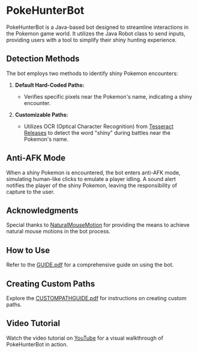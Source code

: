 # PokeHunterBot

PokeHunterBot is a Java-based bot designed to streamline interactions in the Pokemon game world. It utilizes the Java Robot class to send inputs, providing users with a tool to simplify their shiny hunting experience.

## Detection Methods

The bot employs two methods to identify shiny Pokemon encounters:

1. **Default Hard-Coded Paths:**
   - Verifies specific pixels near the Pokemon's name, indicating a shiny encounter.

2. **Customizable Paths:**
   - Utilizes OCR (Optical Character Recognition) from [Tesseract Releases](https://github.com/tesseract-ocr/tessdata/releases) to detect the word "shiny" during battles near the Pokemon's name.

## Anti-AFK Mode

When a shiny Pokemon is encountered, the bot enters anti-AFK mode, simulating human-like clicks to emulate a player idling. A sound alert notifies the player of the shiny Pokemon, leaving the responsibility of capture to the user.

## Acknowledgments

Special thanks to [NaturalMouseMotion](https://github.com/JoonasVali/NaturalMouseMotion.git) for providing the means to achieve natural mouse motions in the bot process.

## How to Use

Refer to the [GUIDE.pdf](https://github.com/LorenzoMezza/PokeHunterBot/files/13631786/GUIDE.pdf) for a comprehensive guide on using the bot.

## Creating Custom Paths

Explore the [CUSTOMPATHGUIDE.pdf](https://github.com/LorenzoMezza/PokeHunterBot/files/13631790/CUSTOMPATHGUIDE.pdf) for instructions on creating custom paths.

## Video Tutorial

Watch the video tutorial on [YouTube](https://www.youtube.com/watch?v=NeBkJnjdOfA) for a visual walkthrough of PokeHunterBot in action.
